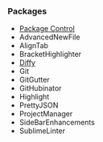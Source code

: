 ### Packages

* [Package Control](https://packagecontrol.io/)
* AdvancedNewFile
* AlignTab
* BracketHighlighter
* [Diffy](https://github.com/zsong/diffy)
* Git
* GitGutter
* GitHubinator
* Highlight
* PrettyJSON
* ProjectManager
* SideBarEnhancements
* SublimeLinter
